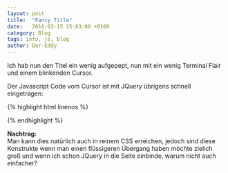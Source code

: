 ```yaml
---
layout: post
title:  "Fancy Title"
date:   2016-03-15 15:03:00 +0100
category: Blog
tags: info, js, blog
author: Der-Eddy
---
```

Ich hab nun den Titel ein wenig aufgepept, nun mit ein wenig Terminal Flair und einem blinkenden Cursor.

Der Javascript Code vom Cursor ist mit JQuery übrigens schnell eingetragen:

{% highlight html linenos %}
<script>
    function cursorAnimation() {
                $('#cursor').animate({
                    opacity: 0
                }, 'slow', 'swing').animate({
                    opacity: 1
                }, 'slow', 'swing');
            }
    setInterval ('cursorAnimation()', 600);
</script>
{% endhighlight %}

**Nachtrag:**  
Man kann dies natürlich auch in reinem CSS erreichen, jedoch sind diese Konstrukte wenn man einen flüssigeren Übergang haben möchte zielich groß und wenn ich schon JQuery in die Seite einbinde, warum nicht auch einfacher?
